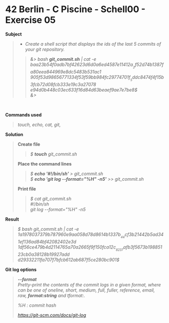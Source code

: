 # 42 Berlin - C Piscine - Schell00 - Exercise 05


**Subject**
>  
> * _Create a shell script that displays the ids of the last 5 commits of your git repository._
>>_&> bash **git_commit.sh** | cat -e_   
>>_baa23b54f0adb7bf42623d6d0a6ed4587e11412a$_   
>>_2f52d74b1387fa80eea844969e8dc5483b531ac1$_   
>>_905f53d98656771334f53f59bb984fc29774701f$_   
>>_5ddc8474f4f15b3fcb72d08fcb333e19c3a27078$_   
>>_e94d0b448c03ec633f16d84d63beaef9ae7e7be8$_   
>>_&>_

>

<br>

**Commands used**   
>
>_touch, echo, cat, git,_   

**Solution**    
>
>**Create file**   
>>_$ **touch** git_commit.sh_      
>
>**Place the command lines**    
>>_$ **echo '#!/bin/sh'** > git_commit.sh_  
>>_$ **echo 'git log --format="%H" -n5'** >> git_commit.sh_   
>
>**Print file**
>>_$ cat git_commit.sh_   
>>_#!/bin/sh_   
>>_git log --format="%H" -n5_   

**Result**   
>_$ bash git_commit.sh | cat -e_   
>_1a1978037379b787960e9aa058d78d8614b1337b$_   
>_44cf3b21442b5ad341ef136ad84bf42082402e3d$_   
>_1df56ce479b4d2114765a70a2665f9f150fca12c$_   
>_8237afb3f5673b19885123cb0a38128b19927add$_   
>_d29332211fa707f7bfcb612ab687f5ce280bc901$_    
 

**Git log options**   
>_**--format**_    
>_Pretty-print the contents of the commit logs in a given format, where <format> can be one of oneline,_
>_short, medium, full, fuller, reference, email, raw, **format:string** and tformat:<string>._
>
>_%H : commit hash_
>
>_https://git-scm.com/docs/git-log_
